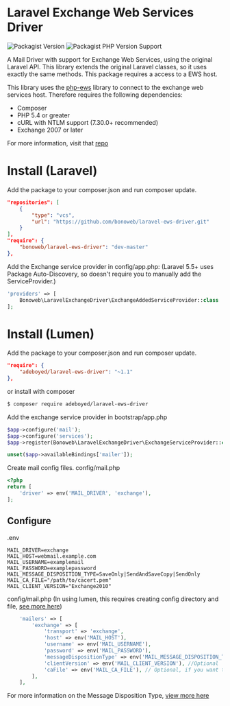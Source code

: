 Laravel Exchange Web Services Driver
====

![Packagist Version](https://img.shields.io/packagist/v/adeboyed/laravel-ews-driver)
![Packagist PHP Version Support](https://img.shields.io/packagist/php-v/adeboyed/laravel-ews-driver)


A Mail Driver with support for Exchange Web Services, using the original Laravel API. This library extends the original Laravel classes, so it uses exactly the same methods.
This package requires a access to a EWS host.

This library uses the [php-ews](https://github.com/jamesiarmes/php-ews/) library to connect to the exchange web services host.
Therefore requires the following dependencies:

* Composer
* PHP 5.4 or greater
* cURL with NTLM support (7.30.0+ recommended)
* Exchange 2007 or later

For more information, visit that [repo](https://github.com/jamesiarmes/php-ews/)

# Install (Laravel)

Add the package to your composer.json and run composer update.
```json
"repositories": [
    {
        "type": "vcs",
        "url": "https://github.com/bonoweb/laravel-ews-driver.git"
    }
],
"require": {
    "bonoweb/laravel-ews-driver": "dev-master"
},
```


Add the Exchange service provider in config/app.php:
(Laravel 5.5+ uses Package Auto-Discovery, so doesn't require you to manually add the ServiceProvider.)
```php
'providers' => [
    Bonoweb\LaravelExchangeDriver\ExchangeAddedServiceProvider::class
];
```

# Install (Lumen)

Add the package to your composer.json and run composer update.
```json
"require": {
    "adeboyed/laravel-ews-driver": "~1.1"
},
```

or install with composer
```bash
$ composer require adeboyed/laravel-ews-driver
```

Add the exchange service provider in bootstrap/app.php
```php
$app->configure('mail');
$app->configure('services');
$app->register(Bonoweb\LaravelExchangeDriver\ExchangeServiceProvider::class);

unset($app->availableBindings['mailer']);
```

Create mail config files.
config/mail.php
```php
<?php
return [
    'driver' => env('MAIL_DRIVER', 'exchange'),
];
```

## Configure

.env
```
MAIL_DRIVER=exchange
MAIL_HOST=webmail.example.com
MAIL_USERNAME=examplemail
MAIL_PASSWORD=examplepassword
MAIL_MESSAGE_DISPOSITION_TYPE=SaveOnly|SendAndSaveCopy|SendOnly
MAIL_CA_FILE="/path/to/cacert.pem"
MAIL_CLIENT_VERSION="Exchange2010"

```

config/mail.php (In using lumen, this requires creating config directory and file, [see more here](https://lumen.laravel.com/docs/5.7/mail))
```php
    'mailers' => [
        'exchange' => [
            'transport' => 'exchange',
            'host' => env('MAIL_HOST'),
            'username' => env('MAIL_USERNAME'),
            'password' => env('MAIL_PASSWORD'),
            'messageDispositionType' => env('MAIL_MESSAGE_DISPOSITION_TYPE') // Optional, default: SendAndSaveCopy
            'clientVersion' => env('MAIL_CLIENT_VERSION'), //Optional
            'caFile' => env('MAIL_CA_FILE'), // Optional, if you want to set a specific SSL CA 
        ],
    ],
```

For more information on the Message Disposition Type, [view more here](https://github.com/jamesiarmes/php-ews/blob/master/src/Enumeration/MessageDispositionType.php)